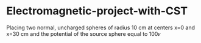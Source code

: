 # Electromagnetic-project-with-CST
Placing two normal, uncharged spheres of radius 10 cm at centers x=0 and x=30 cm and the potential of the source sphere equal to 100𝑣
